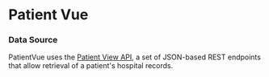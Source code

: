 # Patient Vue

### Data Source
PatientVue uses the [Patient View API](https://patientviewbasic.docs.apiary.io), a set of JSON-based REST endpoints that allow retrieval of a patient's hospital records.